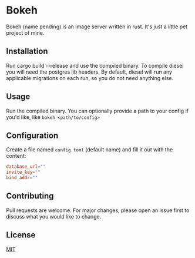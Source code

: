 # Bokeh

Bokeh (name pending) is an image server written in rust. It's just a little pet project of mine.

## Installation

Run cargo build --release and use the compiled binary. To compile diesel you will need the postgres lib headers.
By default, diesel will run any applicable migrations on each run, so you do not need anything else.

## Usage

Run the compiled binary. You can optionally provide a path to your config if you'd like, like ``bokeh <path/to/config>``

## Configuration

Create a file named ``config.toml`` (default name) and fill it out with the content:
```toml
database_url=""
invite_key=""
bind_addr=""
```

## Contributing

Pull requests are welcome. For major changes, please open an issue first
to discuss what you would like to change.

## License

[MIT](https://choosealicense.com/licenses/mit/)